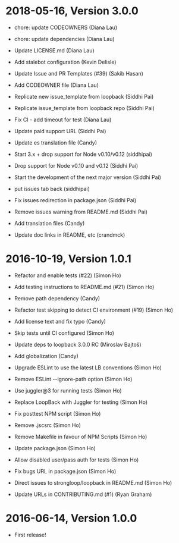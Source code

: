 2018-05-16, Version 3.0.0
=========================

 * chore: update CODEOWNERS (Diana Lau)

 * chore: update dependencies (Diana Lau)

 * Update LICENSE.md (Diana Lau)

 * Add stalebot configuration (Kevin Delisle)

 * Update Issue and PR Templates (#39) (Sakib Hasan)

 * Add CODEOWNER file (Diana Lau)

 * Replicate new issue_template from loopback (Siddhi Pai)

 * Replicate issue_template from loopback repo (Siddhi Pai)

 * Fix CI - add timeout for test (Diana Lau)

 * Update paid support URL (Siddhi Pai)

 * Update es translation file (Candy)

 * Start 3.x + drop support for Node v0.10/v0.12 (siddhipai)

 * Drop support for Node v0.10 and v0.12 (Siddhi Pai)

 * Start the development of the next major version (Siddhi Pai)

 * put issues tab back (siddhipai)

 * Fix issues redirection in package.json (Siddhi Pai)

 * Remove issues warning from README.md (Siddhi Pai)

 * Add translation files (Candy)

 * Update doc links in README, etc (crandmck)


2016-10-19, Version 1.0.1
=========================

 * Refactor and enable tests (#22) (Simon Ho)

 * Add testing instructions to README.md (#21) (Simon Ho)

 * Remove path dependency (Candy)

 * Refactor test skipping to detect CI environment (#19) (Simon Ho)

 * Add license text and fix typo (Candy)

 * Skip tests until CI configured (Simon Ho)

 * Update deps to loopback 3.0.0 RC (Miroslav Bajtoš)

 * Add globalization (Candy)

 * Upgrade ESLint to use the latest LB conventions (Simon Ho)

 * Remove ESLint --ignore-path option (Simon Ho)

 * Use juggler@3 for running tests (Simon Ho)

 * Replace LoopBack with Juggler for testing (Simon Ho)

 * Fix posttest NPM script (Simon Ho)

 * Remove .jscsrc (Simon Ho)

 * Remove Makefile in favour of NPM Scripts (Simon Ho)

 * Update package.json (Simon Ho)

 * Allow disabled user/pass auth for tests (Simon Ho)

 * Fix bugs URL in package.json (Simon Ho)

 * Direct issues to strongloop/loopback in README.md (Simon Ho)

 * Update URLs in CONTRIBUTING.md (#1) (Ryan Graham)


2016-06-14, Version 1.0.0
=========================

 * First release!
